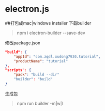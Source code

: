 electron.js
===========

##打包成mac|windows installer
下载builder
> npm i electron-builder --save-dev  

修改package.json
```json
"build": {
    "appId": "com.zqdl.xudong7930.tutorial",
    "productName": "tutorial"
},
"scripts": {
    "pack": "build --dir"
    "builder": "build"
}
```

生成包
> npm run builder -m|w|l 


